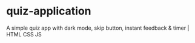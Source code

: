 # quiz-application
A simple quiz app with dark mode, skip button, instant feedback & timer | HTML CSS JS
